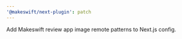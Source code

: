 ```yaml
---
'@makeswift/next-plugin': patch
---
```


Add Makeswift review app image remote patterns to Next.js config.
